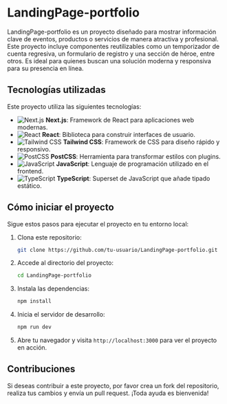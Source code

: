 # LandingPage-portfolio

LandingPage-portfolio es un proyecto diseñado para mostrar información clave de eventos, productos o servicios de manera atractiva y profesional. Este proyecto incluye componentes reutilizables como un temporizador de cuenta regresiva, un formulario de registro y una sección de héroe, entre otros. Es ideal para quienes buscan una solución moderna y responsiva para su presencia en línea.

## Tecnologías utilizadas

Este proyecto utiliza las siguientes tecnologías:

- ![Next.js](https://img.shields.io/badge/Next.js-000000?style=for-the-badge&logo=nextdotjs&logoColor=white) **Next.js**: Framework de React para aplicaciones web modernas.
- ![React](https://img.shields.io/badge/React-20232A?style=for-the-badge&logo=react&logoColor=61DAFB) **React**: Biblioteca para construir interfaces de usuario.
- ![Tailwind CSS](https://img.shields.io/badge/Tailwind_CSS-38B2AC?style=for-the-badge&logo=tailwind-css&logoColor=white) **Tailwind CSS**: Framework de CSS para diseño rápido y responsivo.
- ![PostCSS](https://img.shields.io/badge/PostCSS-DD3A0A?style=for-the-badge&logo=postcss&logoColor=white) **PostCSS**: Herramienta para transformar estilos con plugins.
- ![JavaScript](https://img.shields.io/badge/JavaScript-F7DF1E?style=for-the-badge&logo=javascript&logoColor=black) **JavaScript**: Lenguaje de programación utilizado en el frontend.
- ![TypeScript](https://img.shields.io/badge/TypeScript-007ACC?style=for-the-badge&logo=typescript&logoColor=white) **TypeScript**: Superset de JavaScript que añade tipado estático.

## Cómo iniciar el proyecto

Sigue estos pasos para ejecutar el proyecto en tu entorno local:

1. Clona este repositorio:
   ```bash
   git clone https://github.com/tu-usuario/LandingPage-portfolio.git
   ```

2. Accede al directorio del proyecto:
   ```bash
   cd LandingPage-portfolio
   ```

3. Instala las dependencias:
   ```bash
   npm install
   ```

4. Inicia el servidor de desarrollo:
   ```bash
   npm run dev
   ```

5. Abre tu navegador y visita `http://localhost:3000` para ver el proyecto en acción.

## Contribuciones

Si deseas contribuir a este proyecto, por favor crea un fork del repositorio, realiza tus cambios y envía un pull request. ¡Toda ayuda es bienvenida!